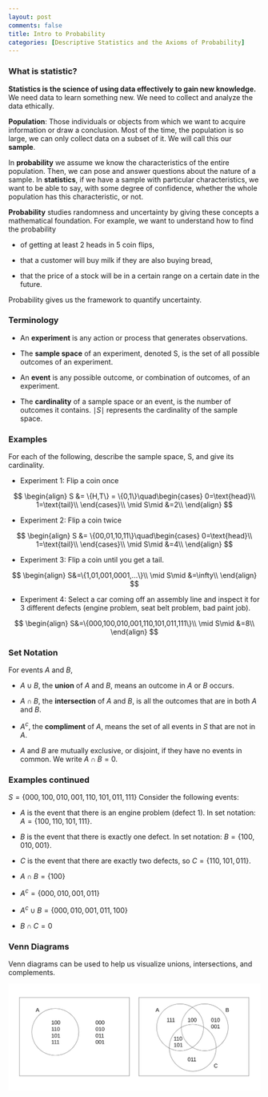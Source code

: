 ```yaml
---
layout: post
comments: false
title: Intro to Probability
categories: [Descriptive Statistics and the Axioms of Probability]
---
```


### **What is statistic?**

**Statistics is the science of using data effectively to gain new knowledge.** We need data to learn something new. We
need to collect and analyze the data ethically.

**Population**: Those individuals or objects from which we want
to acquire information or draw a conclusion. Most of the time,
the population is so large, we can only collect data on a subset
of it. We will call this our **sample**.

In **probability** we assume we know the characteristics of the
entire population. Then, we can pose and answer questions
about the nature of a sample. In **statistics**, if we have a
sample with particular characteristics, we want to be able to
say, with some degree of confidence, whether the whole
population has this characteristic, or not.

**Probability** studies randomness and uncertainty by giving
these concepts a mathematical foundation.
For example, we want to understand how to find the
probability

* of getting at least 2 heads in 5 coin flips,

* that a customer will buy milk if they are also buying
bread,

* that the price of a stock will be in a certain range on a
certain date in the future.

Probability gives us the framework to quantify uncertainty.

### **Terminology**

* An **experiment** is any action or process that generates
observations.

* The **sample space** of an experiment, denoted S, is the
set of all possible outcomes of an experiment.

* An **event** is any possible outcome, or combination of
outcomes, of an experiment.

* The **cardinality** of a sample space or an event, is the
number of outcomes it contains. $\mid S\mid$ represents the
cardinality of the sample space.

### **Examples**

For each of the following, describe the sample space, S, and
give its cardinality.

* Experiment 1: Flip a coin once

$$
  \begin{align}
    S &= \{H,T\} = \{0,1\}\quad\begin{cases}
      0=\text{head}\\
      1=\text{tail}\\
    \end{cases}\\
    \mid S\mid &=2\\
  \end{align}
$$

* Experiment 2: Flip a coin twice

$$
  \begin{align}
    S &= \{00,01,10,11\}\quad\begin{cases}
      0=\text{head}\\
      1=\text{tail}\\
    \end{cases}\\
    \mid S\mid &=4\\
  \end{align}
$$

* Experiment 3: Flip a coin until you get a tail.

$$
  \begin{align}
    S&=\{1,01,001,0001,...\}\\
    \mid S\mid &=\infty\\
  \end{align}
$$

* Experiment 4: Select a car coming off an assembly line
and inspect it for 3 different defects (engine problem, seat
belt problem, bad paint job).

$$
  \begin{align}
    S&=\{000,100,010,001,110,101,011,111\}\\
    \mid S\mid &=8\\
  \end{align}
$$

### **Set Notation**

For events $A$ and $B$,

* $A\cup B$, the **union** of $A$ and $B$, means an outcome in $A$ or $B$ occurs.

* $A\cap B$, the **intersection** of $A$ and $B$, is all the outcomes that are in both $A$ and $B$.

* $A^c$, the **compliment** of $A$, means the set of all events in $S$ that are not in $A$.

* $A$ and $B$ are mutually exclusive, or disjoint, if they have no events in common. We write $A\cap B=0$.

### **Examples continued**

$S=\{000,100,010,001,110,101,011,111\}$ Consider the following events:

* $A$ is the event that there is an engine problem (defect 1). In set notation: $A=\{100,110,101,111\}$.

* $B$ is the event that there is exactly one defect. In set notation: $B=\{100,010,001\}$.

* $C$ is the event that there are exactly two defects, so $C=\{110,101,011\}$.

* $A\cap B=\{100\}$

* $A^c=\{000,010,001,011\}$

* $A^c\cup B=\{000,010,001,011,100\}$

* $B\cap C=0$

### **Venn Diagrams**

Venn diagrams can be used to help us visualize unions, intersections, and complements.

![png](\assets\images\notes\2022-07-01-intro-to-probability.png)